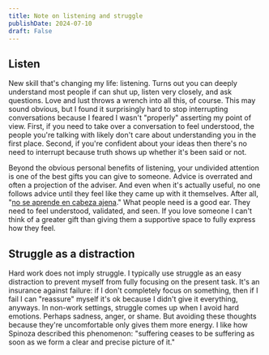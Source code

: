 ```yaml
---
title: Note on listening and struggle
publishDate: 2024-07-10
draft: False
---
```


## Listen

New skill that's changing my life: listening. 
Turns out you can deeply understand most people if can shut up, listen very closely, and ask questions.
Love and lust throws a wrench into all this, of course.
This may sound obvious, but I found it surprisingly hard to stop interrupting conversations because I feared I wasn't "properly" asserting my point of view. 
First, if you need to take over a conversation to feel understood, the people you're talking with likely don't care about understanding you in the first place. 
Second, if you're confident about your ideas then there's no need to interrupt because truth shows up whether it's been said or not.

Beyond the obvious personal benefits of listening, your undivided attention is one of the best gifts you can give to someone.
Advice is overrated and often a projection of the adviser.
And even when it's actually useful, no one follows advice until they feel like they came up with it themselves. 
After all, "[no se aprende en cabeza ajena](https://forum.wordreference.com/threads/nadie-aprende-en-cabeza-ajena.451203/#:~:text=%22Nobody%20learns%20from%20other%20people's%20mistakes%22.)." 
What people need is a good ear.
They need to feel understood, validated, and seen.
If you love someone I can't think of a greater gift than giving them a supportive space to fully express how they feel. 

## Struggle as a distraction

Hard work does not imply struggle. 
I typically use struggle as an easy distraction to prevent myself from fully focusing on the present task.
It's an insurance against failure: if I don't completely focus on something, then if I fail I can "reassure" myself it's ok because I didn't give it everything, anyways.
In non-work settings, struggle comes up when I avoid hard emotions.
Perhaps sadness, anger, or shame.
But avoiding these thoughts because they're uncomfortable only gives them more energy.
I like how Spinoza described this phenomenon: "suffering ceases to be suffering as soon as we form a clear and precise picture of it."

